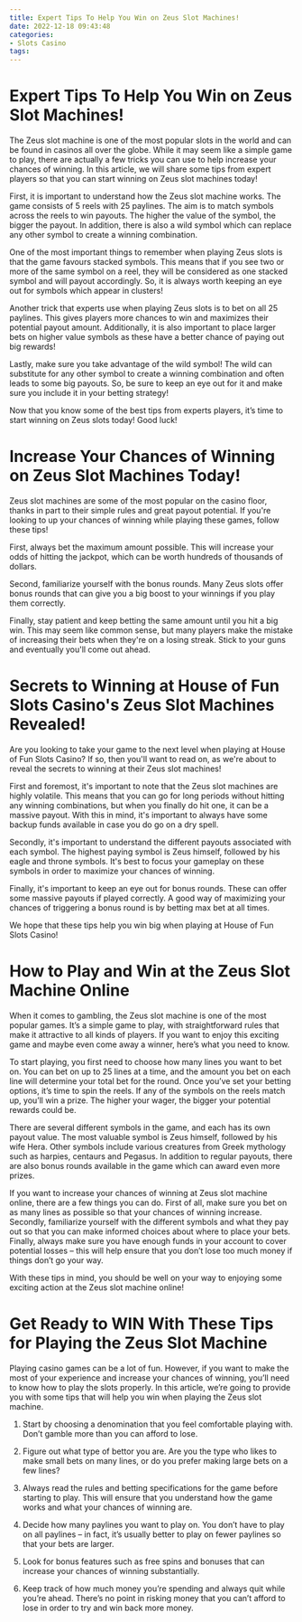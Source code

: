 ```yaml
---
title: Expert Tips To Help You Win on Zeus Slot Machines!
date: 2022-12-18 09:43:48
categories:
- Slots Casino
tags:
---
```



#  Expert Tips To Help You Win on Zeus Slot Machines!

The Zeus slot machine is one of the most popular slots in the world and can be found in casinos all over the globe. While it may seem like a simple game to play, there are actually a few tricks you can use to help increase your chances of winning. In this article, we will share some tips from expert players so that you can start winning on Zeus slot machines today!

First, it is important to understand how the Zeus slot machine works. The game consists of 5 reels with 25 paylines. The aim is to match symbols across the reels to win payouts. The higher the value of the symbol, the bigger the payout. In addition, there is also a wild symbol which can replace any other symbol to create a winning combination.

One of the most important things to remember when playing Zeus slots is that the game favours stacked symbols. This means that if you see two or more of the same symbol on a reel, they will be considered as one stacked symbol and will payout accordingly. So, it is always worth keeping an eye out for symbols which appear in clusters!

Another trick that experts use when playing Zeus slots is to bet on all 25 paylines. This gives players more chances to win and maximizes their potential payout amount. Additionally, it is also important to place larger bets on higher value symbols as these have a better chance of paying out big rewards!

Lastly, make sure you take advantage of the wild symbol! The wild can substitute for any other symbol to create a winning combination and often leads to some big payouts. So, be sure to keep an eye out for it and make sure you include it in your betting strategy!

Now that you know some of the best tips from experts players, it’s time to start winning on Zeus slots today! Good luck!

#  Increase Your Chances of Winning on Zeus Slot Machines Today!

Zeus slot machines are some of the most popular on the casino floor, thanks in part to their simple rules and great payout potential. If you're looking to up your chances of winning while playing these games, follow these tips!

First, always bet the maximum amount possible. This will increase your odds of hitting the jackpot, which can be worth hundreds of thousands of dollars.

Second, familiarize yourself with the bonus rounds. Many Zeus slots offer bonus rounds that can give you a big boost to your winnings if you play them correctly.

Finally, stay patient and keep betting the same amount until you hit a big win. This may seem like common sense, but many players make the mistake of increasing their bets when they're on a losing streak. Stick to your guns and eventually you'll come out ahead.

#  Secrets to Winning at House of Fun Slots Casino's Zeus Slot Machines Revealed!

Are you looking to take your game to the next level when playing at House of Fun Slots Casino? If so, then you'll want to read on, as we're about to reveal the secrets to winning at their Zeus slot machines!

First and foremost, it's important to note that the Zeus slot machines are highly volatile. This means that you can go for long periods without hitting any winning combinations, but when you finally do hit one, it can be a massive payout. With this in mind, it's important to always have some backup funds available in case you do go on a dry spell.

Secondly, it's important to understand the different payouts associated with each symbol. The highest paying symbol is Zeus himself, followed by his eagle and throne symbols. It's best to focus your gameplay on these symbols in order to maximize your chances of winning.

Finally, it's important to keep an eye out for bonus rounds. These can offer some massive payouts if played correctly. A good way of maximizing your chances of triggering a bonus round is by betting max bet at all times.

We hope that these tips help you win big when playing at House of Fun Slots Casino!

#  How to Play and Win at the Zeus Slot Machine Online 

When it comes to gambling, the Zeus slot machine is one of the most popular games. It’s a simple game to play, with straightforward rules that make it attractive to all kinds of players. If you want to enjoy this exciting game and maybe even come away a winner, here’s what you need to know.

To start playing, you first need to choose how many lines you want to bet on. You can bet on up to 25 lines at a time, and the amount you bet on each line will determine your total bet for the round. Once you’ve set your betting options, it’s time to spin the reels. If any of the symbols on the reels match up, you’ll win a prize. The higher your wager, the bigger your potential rewards could be.

There are several different symbols in the game, and each has its own payout value. The most valuable symbol is Zeus himself, followed by his wife Hera. Other symbols include various creatures from Greek mythology such as harpies, centaurs and Pegasus. In addition to regular payouts, there are also bonus rounds available in the game which can award even more prizes.

If you want to increase your chances of winning at Zeus slot machine online, there are a few things you can do. First of all, make sure you bet on as many lines as possible so that your chances of winning increase. Secondly, familiarize yourself with the different symbols and what they pay out so that you can make informed choices about where to place your bets. Finally, always make sure you have enough funds in your account to cover potential losses – this will help ensure that you don’t lose too much money if things don’t go your way.

With these tips in mind, you should be well on your way to enjoying some exciting action at the Zeus slot machine online!

#  Get Ready to WIN With These Tips for Playing the Zeus Slot Machine

Playing casino games can be a lot of fun. However, if you want to make the most of your experience and increase your chances of winning, you’ll need to know how to play the slots properly. In this article, we’re going to provide you with some tips that will help you win when playing the Zeus slot machine.

1. Start by choosing a denomination that you feel comfortable playing with. Don’t gamble more than you can afford to lose.

2. Figure out what type of bettor you are. Are you the type who likes to make small bets on many lines, or do you prefer making large bets on a few lines?

3. Always read the rules and betting specifications for the game before starting to play. This will ensure that you understand how the game works and what your chances of winning are.

4. Decide how many paylines you want to play on. You don’t have to play on all paylines – in fact, it’s usually better to play on fewer paylines so that your bets are larger.

5. Look for bonus features such as free spins and bonuses that can increase your chances of winning substantially.

6. Keep track of how much money you’re spending and always quit while you’re ahead. There’s no point in risking money that you can’t afford to lose in order to try and win back more money.